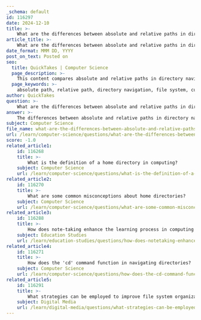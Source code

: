 ```yaml
---
_schema: default
id: 116297
date: 2024-12-10
title: >-
    What are the differences between absolute and relative paths in directory navigation?
article_title: >-
    What are the differences between absolute and relative paths in directory navigation?
date_format: MMM DD, YYYY
post_on_text: Posted on
seo:
  title: QuickTakes | Computer Science
  page_description: >-
    This content compares absolute and relative paths in directory navigation, discussing their definitions, usage contexts, structures, portability, and error handling.
  page_keywords: >-
    absolute path, relative path, directory navigation, file system, current working directory, Unix-like systems, scripts, file management, errors, portability
author: QuickTakes
question: >-
    What are the differences between absolute and relative paths in directory navigation?
answer: >-
    The differences between absolute and relative paths in directory navigation are fundamental concepts in file system structures. Here’s a detailed comparison:\n\n1. **Definition**:\n   - **Absolute Path**: An absolute path provides the complete address to a file or directory, starting from the root directory. It specifies the exact location in the file system, regardless of the current working directory. For example, in a Unix-like system, an absolute path might look like `/usr/local/bin/script.sh`.\n   - **Relative Path**: A relative path, on the other hand, is defined in relation to the current working directory. It does not start from the root but rather from the current location in the file system. For instance, if your current directory is `/usr/local`, a relative path to the same script might simply be `bin/script.sh`.\n\n2. **Usage Context**:\n   - **Absolute Paths** are useful when you need to ensure that the file or directory can be accessed from any location in the file system. They are particularly important in scripts or applications that may be executed from various directories.\n   - **Relative Paths** are often more efficient for navigation within a project or when working in a known directory structure. They allow for quicker access without needing to specify the entire path.\n\n3. **Structure**:\n   - An **absolute path** always begins with a `/` in Unix-like systems or a drive letter (like `C:\`) in Windows, indicating the root of the file system.\n   - A **relative path** can start with a directory name or special symbols like `.` (current directory) or `..` (parent directory). For example, `../documents` would navigate up one level and then into the `documents` directory.\n\n4. **Portability**:\n   - **Absolute paths** can become cumbersome and complex, especially in deeply nested directory structures, making them less portable across different systems or environments.\n   - **Relative paths** are generally more flexible and easier to manage within a specific project or directory context, as they adapt to the current working directory.\n\n5. **Error Handling**:\n   - When using **absolute paths**, the system can locate the file or directory from anywhere, reducing the chance of errors related to the current directory.\n   - With **relative paths**, if the current directory changes, the path may no longer point to the intended file or directory, potentially leading to errors.\n\nIn summary, absolute paths provide a definitive location in the file system, while relative paths offer a more flexible and context-dependent way to navigate directories. Understanding when to use each type is crucial for effective file management and navigation in computing environments.
subject: Computer Science
file_name: what-are-the-differences-between-absolute-and-relative-paths-in-directory-navigation.md
url: /learn/computer-science/questions/what-are-the-differences-between-absolute-and-relative-paths-in-directory-navigation
score: -1.0
related_article1:
    id: 116268
    title: >-
        What is the definition of a home directory in computing?
    subject: Computer Science
    url: /learn/computer-science/questions/what-is-the-definition-of-a-home-directory-in-computing
related_article2:
    id: 116270
    title: >-
        What are some common misconceptions about home directories?
    subject: Computer Science
    url: /learn/computer-science/questions/what-are-some-common-misconceptions-about-home-directories
related_article3:
    id: 116288
    title: >-
        How does note-taking enhance the learning process in computing courses?
    subject: Education Studies
    url: /learn/education-studies/questions/how-does-notetaking-enhance-the-learning-process-in-computing-courses
related_article4:
    id: 116271
    title: >-
        How does the 'cd' command function in navigating directories?
    subject: Computer Science
    url: /learn/computer-science/questions/how-does-the-cd-command-function-in-navigating-directories
related_article5:
    id: 116291
    title: >-
        What strategies can be employed to improve file system organization?
    subject: Digital Media
    url: /learn/digital-media/questions/what-strategies-can-be-employed-to-improve-file-system-organization
---
```


&nbsp;